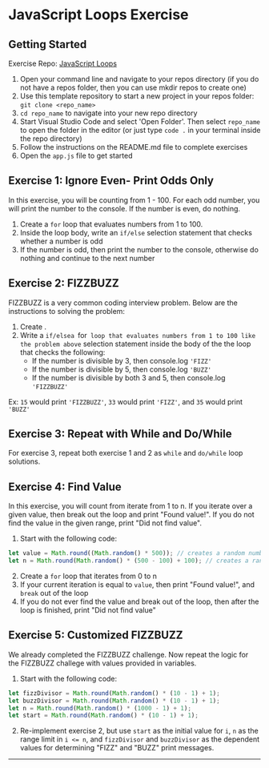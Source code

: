 # JavaScript Loops Exercise

## Getting Started

Exercise Repo: [JavaScript Loops](https://github.com/Bryantellius/JavaScript_Selections_Loops)

1. Open your command line and navigate to your repos directory (if you do not have a repos folder, then you can use mkdir repos to create one)
2. Use this template repository to start a new project in your repos folder: `git clone <repo_name>`
3. `cd repo_name` to navigate into your new repo directory
4. Start Visual Studio Code and select 'Open Folder'. Then select `repo_name` to open the folder in the editor (or just type `code .` in your terminal inside the repo directory)
5. Follow the instructions on the README.md file to complete exercises
6. Open the `app.js` file to get started

## Exercise 1: Ignore Even- Print Odds Only

In this exercise, you will be counting from 1 - 100. For each odd number, you will print the number to the console. If the number is even, do nothing.

1. Create a `for` loop that evaluates numbers from 1 to 100.
2. Inside the loop body, write an `if/else` selection statement that checks whether a number is odd
3. If the number is odd, then print the number to the console, otherwise do nothing and continue to the next number

## Exercise 2: FIZZBUZZ

FIZZBUZZ is a very common coding interview problem. Below are the instructions to solving the problem:

1. Create .
2. Write a `if/elsea `for` loop that evaluates numbers from 1 to 100 like the problem above` selection statement inside the body of the the loop that checks the following:
   - If the number is divisible by 3, then console.log `'FIZZ'`
   - If the number is divisible by 5, then console.log `'BUZZ'`
   - If the number is divisible by both 3 and 5, then console.log `'FIZZBUZZ'`

Ex: `15` would print `'FIZZBUZZ'`, `33` would print `'FIZZ'`, and `35` would print `'BUZZ'`

## Exercise 3: Repeat with While and Do/While

For exercise 3, repeat both exercise 1 and 2 as `while` and `do/while` loop solutions.

## Exercise 4: Find Value

In this exercise, you will count from iterate from 1 to n. If you iterate over a given value, then break out the loop and print "Found value!". If you do not find the value in the given range, print "Did not find value".

1. Start with the following code:

```js
let value = Math.round((Math.random() * 500)); // creates a random number between 0 and 500
let n = Math.round(Math.random() * (500 - 100) + 100); // creates a random number between 100 and 500
```

2. Create a `for` loop that iterates from 0 to n
3. If your current iteration is equal to `value`, then print "Found value!", and `break` out of the loop
4. If you do not ever find the value and break out of the loop, then after the loop is finished, print "Did not find value"

## Exercise 5: Customized FIZZBUZZ

We already completed the FIZZBUZZ challenge. Now repeat the logic for the FIZZBUZZ challege with values provided in variables.

1. Start with the following code:

```js
let fizzDivisor = Math.round(Math.random() * (10 - 1) + 1);
let buzzDivisor = Math.round(Math.random() * (10 - 1) + 1);
let n = Math.round(Math.random() * (1000 - 1) + 1);
let start = Math.round(Math.random() * (10 - 1) + 1);
```

2. Re-implement exercise 2, but use `start` as the initial value for `i`, `n` as the range limit in `i <= n`, and `fizzDivisor` and `buzzDivisor` as the dependent values for determining "FIZZ" and "BUZZ" print messages.

---

